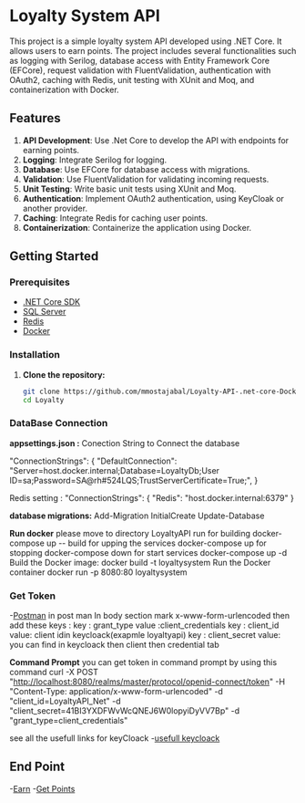 # Loyalty System API

This project is a simple loyalty system API developed using .NET Core. It allows users to earn points. The project includes several functionalities such as logging with Serilog, database access with Entity Framework Core (EFCore), request validation with FluentValidation, authentication with OAuth2, caching with Redis, unit testing with XUnit and Moq, and containerization with Docker.

## Features

1. **API Development**: Use .Net Core to develop the API with endpoints for earning points.
2. **Logging**: Integrate Serilog for logging.
3. **Database**: Use EFCore for database access with migrations.
4. **Validation**: Use FluentValidation for validating incoming requests.
5. **Unit Testing**: Write basic unit tests using XUnit and Moq.
6. **Authentication**: Implement OAuth2 authentication, using KeyCloak or another provider.
7. **Caching**: Integrate Redis for caching user points.
8. **Containerization**: Containerize the application using Docker.

## Getting Started

### Prerequisites

- [.NET Core SDK](https://dotnet.microsoft.com/download)
- [SQL Server](https://www.microsoft.com/en-us/sql-server/sql-server-downloads)
- [Redis](https://redis.io/download)
- [Docker](https://www.docker.com/get-started)

### Installation

1. **Clone the repository:**

   ```bash
   git clone https://github.com/mmostajabal/Loyalty-API-.net-core-Docker-KeyCloak-EfCore-Redis-SQLServer.git
   cd Loyalty

### DataBase Connection

**appsettings.json :**
Conection String to Connect the database

"ConnectionStrings": {
    "DefaultConnection": "Server=host.docker.internal;Database=LoyaltyDb;User ID=sa;Password=SA@rh#524LQS;TrustServerCertificate=True;",
}

Redis setting :
"ConnectionStrings": {
     "Redis": "host.docker.internal:6379"
}

**database migrations:**
Add-Migration InitialCreate
Update-Database

**Run docker**
please move to directory LoyaltyAPI
run
for building
docker-compose  up  -- build
for upping the services
docker-compose  up
for stopping
docker-compose  down
for start services
docker-compose up -d
Build the Docker image:
docker build -t loyaltysystem
Run the Docker container
docker run -p 8080:80 loyaltysystem

### Get Token

-[Postman](http://localhost:8080/realms/master/protocol/openid-connect/token)
in post man In body section mark x-www-form-urlencoded then add these keys :
key : grant_type  value :client_credentials
key : client_id  value: client idin keycloack(exapmle loyaltyapi)
key : client_secret value: you can find in keycloack then client then credential tab

**Command Prompt**
you can get token in command prompt by using this command
curl -X POST "<http://localhost:8080/realms/master/protocol/openid-connect/token>" -H "Content-Type: application/x-www-form-urlencoded" -d "client_id=LoyaltyAPI_Net" -d "client_secret=41BI3YXDFWvWcQNEJ6W0lopyiDyVV7Bp" -d "grant_type=client_credentials"

see all the usefull links for keyCloack
-[usefull keycloack](http://localhost:8080/realms/master/.well-known/openid-configuration)

## End Point

-[Earn](https://localhost:32768/api/Users/1/earn)
-[Get Points](https://localhost:32768/api/Users/GetPoints?id=1)
